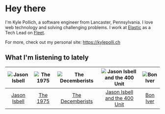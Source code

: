 # Hey there


I'm Kyle Pollich, a software engineer from Lancaster, Pennsylvania. I love web technology and solving challenging problems.
I work at [Elastic](https://www.elastic.co/) as a Tech Lead on [Fleet](https://www.elastic.co/guide/en/fleet/current/fleet-overview.html).

For more, check out my personal site: https://kylepolli.ch

## What I'm listening to lately

<!-- begin artists -->
  |![Jason Isbell](https://i.scdn.co/image/ab6761610000f1780ad790e9900e7a4dc94f6304)|![The 1975](https://i.scdn.co/image/ab6761610000f17889348336354096fd4e36ca73)|![The Decemberists](https://i.scdn.co/image/ab6761610000f17898bedc4e1c0b1be33ee7da6d)|![Jason Isbell and the 400 Unit](https://i.scdn.co/image/ab6761610000f178f3ee3b123b3fdcd415559e5a)|![Bon Iver](https://i.scdn.co/image/ab6761610000f17867be065df01f37a3880216be)|
  |:---:|:---:|:---:|:---:|:---:|
  |[Jason Isbell](https://open.spotify.com/artist/3Q8wgwyVVv0z4UEh1HB0KY)|[The 1975](https://open.spotify.com/artist/3mIj9lX2MWuHmhNCA7LSCW)|[The Decemberists](https://open.spotify.com/artist/7ITd48RbLVpUfheE7B86o2)|[Jason Isbell and the 400 Unit](https://open.spotify.com/artist/3Lg3FGwBxOGuefqekQzRUf)|[Bon Iver](https://open.spotify.com/artist/4LEiUm1SRbFMgfqnQTwUbQ)|
<!-- end artists -->
